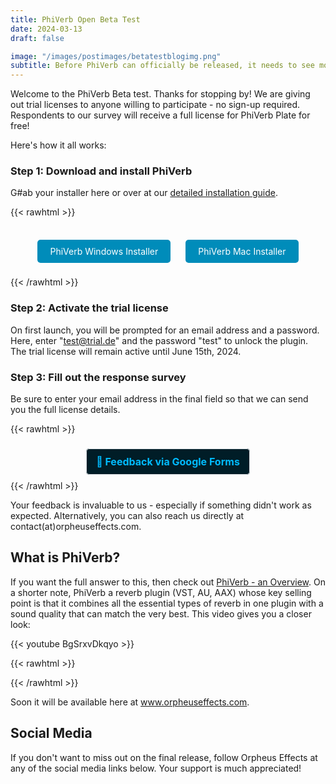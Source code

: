 ```yaml
---
title: PhiVerb Open Beta Test
date: 2024-03-13
draft: false

image: "/images/postimages/betatestblogimg.png"
subtitle: Before PhiVerb can officially be released, it needs to see more than the handful of test environments that we have at hand. This is where you come in - become one of PhiVerb's first users by participating in the open beta test!
---
```


Welcome to the PhiVerb Beta test. Thanks for stopping by! We are giving out trial licenses to anyone willing to participate - no sign-up required. Respondents to our survey will receive a full license for PhiVerb Plate for free!

Here's how it all works:

###   Step 1: Download and install PhiVerb
G#ab your installer here or over at our [detailed installation guide](/blog/posts/howtoinstallphiverb).

{{< rawhtml >}}
<div style="text-align: center; padding: 12px;">
    <a href="/downloads/PhiVerbInstaller_Win64.exe" download style="background-color: #008CBA; color: white; padding: 10px 20px; text-align: center; text-decoration: none; display: inline-block; margin: 10px; cursor: pointer; border-radius: 5px;">PhiVerb Windows Installer</a>
    <a href="/downloads/PhiVerbInstaller_Mac.dmg" download style="background-color: #008CBA; color: white; padding: 10px 20px; text-align: center; text-decoration: none; display: inline-block; margin: 10px; cursor: pointer; border-radius: 5px;">PhiVerb Mac Installer</a>
</div>
{{< /rawhtml >}}

### Step 2: Activate the trial license
On first launch, you will be prompted for an email address and a password. Here, enter "test@trial.de" and the password "test" to unlock the plugin. The trial license will remain active until June 15th, 2024.

### Step 3: Fill out the response survey
Be sure to enter your email address in the final field so that we can send you the full license details.

{{< rawhtml >}}
<div class="mb-3" style="text-align: center; padding: 20px;">
    <a href="https://forms.gle/ExjHKeLWq5owPQAY6" target="_blank" style="text-decoration: none; color: #00bbff; background-color: #001d27; border: 1px solid #dee2e6; padding: 10px 15px; border-radius: 5px; font-size: 16px; font-weight: bold;">
        🔗 Feedback via Google Forms
    </a>
</div>
{{< /rawhtml >}}

Your feedback is invaluable to us - especially if something didn't work as expected. Alternatively, you can also reach us directly at contact(at)orpheuseffects.com.


## What is PhiVerb?
If you want the full answer to this, then check out [PhiVerb - an Overview](/blog/posts/phiverboverview). On a shorter note, PhiVerb a reverb plugin (VST, AU, AAX) whose key selling point is that it combines all the essential types of reverb in one plugin with a sound quality that can match the very best. This video gives you a closer look:

{{< youtube BgSrxvDkqyo >}}

{{< rawhtml >}}
<div class="mb-3" style="text-align: center;">
</div>
{{< /rawhtml >}}

Soon it will be available here at www.orpheuseffects.com.

## Social Media

If you don't want to miss out on the final release, follow Orpheus Effects at any of the social media links below. Your support is much appreciated!
